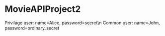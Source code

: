 # MovieAPIProject2
Privilage user: name=Alice, password=secret\n
Common user: name=John, password=ordinary_secret
